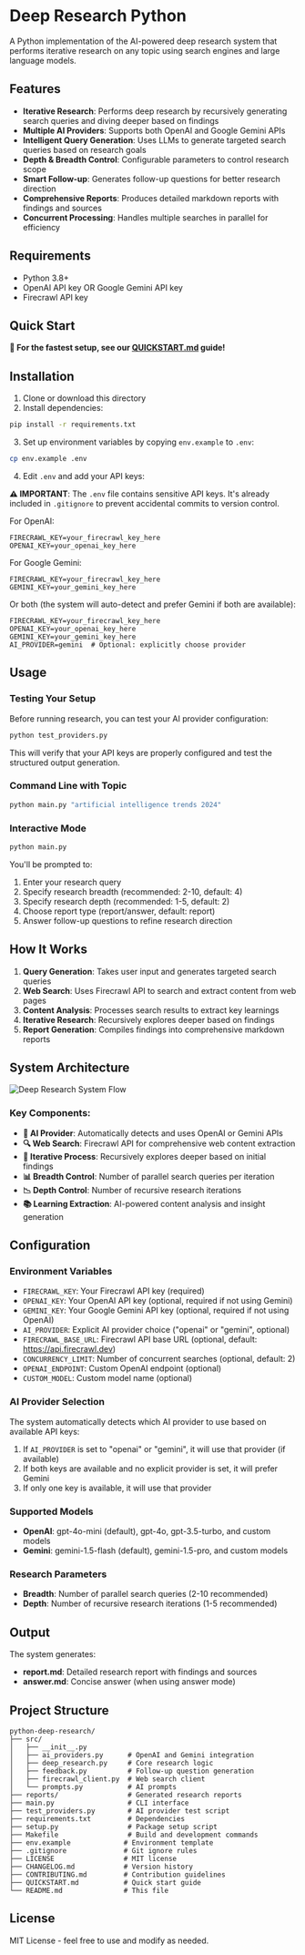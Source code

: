 # Deep Research Python

A Python implementation of the AI-powered deep research system that performs iterative research on any topic using search engines and large language models.

## Features

- **Iterative Research**: Performs deep research by recursively generating search queries and diving deeper based on findings
- **Multiple AI Providers**: Supports both OpenAI and Google Gemini APIs
- **Intelligent Query Generation**: Uses LLMs to generate targeted search queries based on research goals
- **Depth & Breadth Control**: Configurable parameters to control research scope
- **Smart Follow-up**: Generates follow-up questions for better research direction
- **Comprehensive Reports**: Produces detailed markdown reports with findings and sources
- **Concurrent Processing**: Handles multiple searches in parallel for efficiency

## Requirements

- Python 3.8+
- OpenAI API key OR Google Gemini API key
- Firecrawl API key

## Quick Start

**🚀 For the fastest setup, see our [QUICKSTART.md](QUICKSTART.md) guide!**

## Installation

1. Clone or download this directory
2. Install dependencies:

```bash
pip install -r requirements.txt
```

3. Set up environment variables by copying `env.example` to `.env`:

```bash
cp env.example .env
```

4. Edit `.env` and add your API keys:

**⚠️ IMPORTANT**: The `.env` file contains sensitive API keys. It's already included in `.gitignore` to prevent accidental commits to version control.

For OpenAI:
```
FIRECRAWL_KEY=your_firecrawl_key_here
OPENAI_KEY=your_openai_key_here
```

For Google Gemini:
```
FIRECRAWL_KEY=your_firecrawl_key_here
GEMINI_KEY=your_gemini_key_here
```

Or both (the system will auto-detect and prefer Gemini if both are available):
```
FIRECRAWL_KEY=your_firecrawl_key_here
OPENAI_KEY=your_openai_key_here
GEMINI_KEY=your_gemini_key_here
AI_PROVIDER=gemini  # Optional: explicitly choose provider
```

## Usage

### Testing Your Setup

Before running research, you can test your AI provider configuration:

```bash
python test_providers.py
```

This will verify that your API keys are properly configured and test the structured output generation.

### Command Line with Topic

```bash
python main.py "artificial intelligence trends 2024"
```

### Interactive Mode

```bash
python main.py
```

You'll be prompted to:
1. Enter your research query
2. Specify research breadth (recommended: 2-10, default: 4)
3. Specify research depth (recommended: 1-5, default: 2)
4. Choose report type (report/answer, default: report)
5. Answer follow-up questions to refine research direction

## How It Works

1. **Query Generation**: Takes user input and generates targeted search queries
2. **Web Search**: Uses Firecrawl API to search and extract content from web pages
3. **Content Analysis**: Processes search results to extract key learnings
4. **Iterative Research**: Recursively explores deeper based on findings
5. **Report Generation**: Compiles findings into comprehensive markdown reports

## System Architecture

![Deep Research System Flow](flow.png)

### Key Components:

- **🤖 AI Provider**: Automatically detects and uses OpenAI or Gemini APIs
- **🔍 Web Search**: Firecrawl API for comprehensive web content extraction
- **🔄 Iterative Process**: Recursively explores deeper based on initial findings
- **📊 Breadth Control**: Number of parallel search queries per iteration
- **📉 Depth Control**: Number of recursive research iterations
- **📚 Learning Extraction**: AI-powered content analysis and insight generation

## Configuration

### Environment Variables

- `FIRECRAWL_KEY`: Your Firecrawl API key (required)
- `OPENAI_KEY`: Your OpenAI API key (optional, required if not using Gemini)
- `GEMINI_KEY`: Your Google Gemini API key (optional, required if not using OpenAI)
- `AI_PROVIDER`: Explicit AI provider choice ("openai" or "gemini", optional)
- `FIRECRAWL_BASE_URL`: Firecrawl API base URL (optional, default: https://api.firecrawl.dev)
- `CONCURRENCY_LIMIT`: Number of concurrent searches (optional, default: 2)
- `OPENAI_ENDPOINT`: Custom OpenAI endpoint (optional)
- `CUSTOM_MODEL`: Custom model name (optional)

### AI Provider Selection

The system automatically detects which AI provider to use based on available API keys:

1. If `AI_PROVIDER` is set to "openai" or "gemini", it will use that provider (if available)
2. If both keys are available and no explicit provider is set, it will prefer Gemini
3. If only one key is available, it will use that provider

### Supported Models

- **OpenAI**: gpt-4o-mini (default), gpt-4o, gpt-3.5-turbo, and custom models
- **Gemini**: gemini-1.5-flash (default), gemini-1.5-pro, and custom models

### Research Parameters

- **Breadth**: Number of parallel search queries (2-10 recommended)
- **Depth**: Number of recursive research iterations (1-5 recommended)

## Output

The system generates:
- **report.md**: Detailed research report with findings and sources
- **answer.md**: Concise answer (when using answer mode)

## Project Structure

```
python-deep-research/
├── src/
│   ├── __init__.py
│   ├── ai_providers.py      # OpenAI and Gemini integration
│   ├── deep_research.py     # Core research logic
│   ├── feedback.py          # Follow-up question generation
│   ├── firecrawl_client.py  # Web search client
│   └── prompts.py           # AI prompts
├── reports/                 # Generated research reports
├── main.py                  # CLI interface
├── test_providers.py        # AI provider test script
├── requirements.txt         # Dependencies
├── setup.py                 # Package setup script
├── Makefile                 # Build and development commands
├── env.example             # Environment template
├── .gitignore              # Git ignore rules
├── LICENSE                 # MIT license
├── CHANGELOG.md            # Version history
├── CONTRIBUTING.md         # Contribution guidelines
├── QUICKSTART.md           # Quick start guide
└── README.md               # This file
```

## License

MIT License - feel free to use and modify as needed.